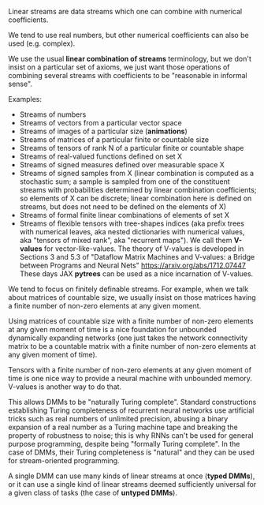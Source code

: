 Linear streams are data streams which one can combine with numerical coefficients.&#x20;

We tend to use real numbers, but other numerical coefficients can also be used (e.g. complex).

We use the usual **linear combination of streams** terminology, but we don't insist on a particular set of axioms, we just want those operations of combining several streams with coefficients to be "reasonable in informal sense".

Examples:

- Streams of numbers
- Streams of vectors from a particular vector space
- Streams of images of a particular size (**animations**)
- Streams of matrices of a particular finite or countable size
- Streams of tensors of rank N of a particular finite or countable shape
- Streams of real-valued functions defined on set X
- Streams of signed measures defined over measurable space X
- Streams of signed samples from X (linear combination is computed as a stochastic sum; a sample is sampled from one of the constituent streams with probabilities determined by linear combination coefficients; so elements of X can be discrete; linear combination here is defined on streams, but does not need to be defined on the elements of X)
- Streams of formal finite linear combinations of elements of set X
- Streams of flexible tensors with tree-shapes indices (aka prefix trees with numerical leaves, aka nested dictionaries with numerical values, aka "tensors of mixed rank", aka "recurrent maps"). We call them **V-values** for vector-like-values. The theory of V-values is developed in Sections 3 and 5.3 of "Dataflow Matrix Machines and V-values: a Bridge between Programs and Neural Nets" <https://arxiv.org/abs/1712.07447> These days JAX **pytrees** can be used as a nice incarnation of V-values.

We tend to focus on finitely definable streams. For example, when we talk about matrices of countable size, we usually insist on those matrices having a finite number of non-zero elements at any given moment.

Using matrices of countable size with a finite number of non-zero elements at any given moment of time is a nice foundation for unbounded dynamically expanding networks (one just takes the network connectivity matrix to be a countable matrix with a finite number of non-zero elements at any given moment of time).

Tensors with a finite number of non-zero elements at any given moment of time is one nice way to provide a neural machine with unbounded memory. V-values is another way to do that.

This allows DMMs to be "naturally Turing complete". Standard constructions establishing Turing completeness of recurrent neural networks use artificial tricks such as real numbers of unlimited precision, abusing a binary expansion of a real number as a Turing machine tape and breaking the property of robustness to noise; this is why RNNs can't be used for general purpose programming, despite being "formally Turing complete". In the case of DMMs, their Turing completeness is "natural" and they can be used for stream-oriented programming.

A single DMM can use many kinds of linear streams at once (**typed DMMs**), or it can use a single kind of linear streams deemed sufficiently universal for a given class of tasks (the case of **untyped DMMs**).
